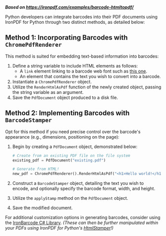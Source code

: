 ***Based on <https://ironpdf.com/examples/barcode-htmltopdf/>***

Python developers can integrate barcodes into their PDF documents using IronPDF for Python through two distinct methods, as detailed below:

## Method 1: Incorporating Barcodes with `ChromePdfRenderer`

This method is suited for embedding text-based information into barcodes:

1. Define a string variable to include HTML elements as follows:
   - A `link` element linking to a barcode web font such as [this one](https://fonts.google.com/specimen/Libre+Barcode+128).
   - An element that contains the text you wish to convert into a barcode.
2. Instantiate a `ChromePdfRenderer` object.
3. Utilize the `RenderHtmlAsPdf` function of the newly created object, passing the string variable as an argument.
4. Save the `PdfDocument` object produced to a disk file.

## Method 2: Implementing Barcodes with `BarcodeStamper`

Opt for this method if you need precise control over the barcode's appearance (e.g., dimensions, positioning on the page):

1. Begin by creating a `PdfDocument` object, demonstrated below:

    ```python
    # Create from an existing PDF file on the file system
    existing_pdf = PdfDocument("existing.pdf")

    # Generate from HTML!
    new_pdf = ChromePdfRenderer().RenderHtmlAsPdf("<h1>Hello world!</h1>")
    ```

2. Construct a `BarcodeStamper` object, detailing the text you wish to encode, and optionally specify the barcode format, width, and height.
3. Utilize the `applyStamp` method on the `PdfDocument` object.
4. Save the modified document.

For additional customization options in generating barcodes, consider using the [IronBarcode C# Library](https://ironsoftware.com/csharp/barcode/).
*(These can then be further manipulated within your PDFs using IronPDF for Python's [HtmlStamper](https://ironpdf.com/python/examples/stamping-new-content/)!)*
